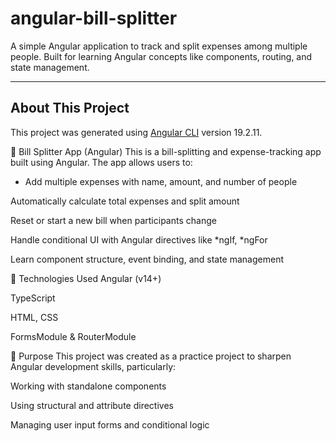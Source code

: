 # angular-bill-splitter

A simple Angular application to track and split expenses among multiple people. Built for learning Angular concepts like components, routing, and state management.

---

## About This Project

This project was generated using [Angular CLI](https://github.com/angular/angular-cli) version 19.2.11.

💸 Bill Splitter App (Angular)
This is a bill-splitting and expense-tracking app built using Angular. The app allows users to:

<ul>
<li>Add multiple expenses with name, amount, and number of people</li>
</ul>
Automatically calculate total expenses and split amount

Reset or start a new bill when participants change

Handle conditional UI with Angular directives like *ngIf, *ngFor

Learn component structure, event binding, and state management

🚀 Technologies Used
Angular (v14+)

TypeScript

HTML, CSS

FormsModule & RouterModule

🎯 Purpose
This project was created as a practice project to sharpen Angular development skills, particularly:

Working with standalone components

Using structural and attribute directives

Managing user input forms and conditional logic
